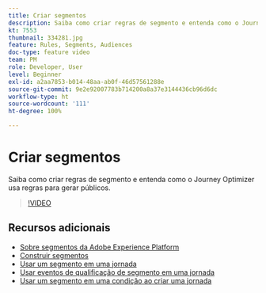 ```yaml
---
title: Criar segmentos
description: Saiba como criar regras de segmento e entenda como o Journey Optimizer usa regras para gerar públicos.
kt: 7553
thumbnail: 334281.jpg
feature: Rules, Segments, Audiences
doc-type: feature video
team: PM
role: Developer, User
level: Beginner
exl-id: a2aa7853-b014-48aa-ab0f-46d57561288e
source-git-commit: 9e2e92007783b714200a8a37e3144436cb96d6dc
workflow-type: ht
source-wordcount: '111'
ht-degree: 100%

---
```


# Criar segmentos

Saiba como criar regras de segmento e entenda como o Journey Optimizer usa regras para gerar públicos.

>[!VIDEO](https://video.tv.adobe.com/v/334281?quality=12)

## Recursos adicionais

* [Sobre segmentos da Adobe Experience Platform](https://experienceleague.adobe.com/docs/journey-optimizer/using/segment/segments/about-segments.html?lang=pt-BR)
* [Construir segmentos](https://experienceleague.adobe.com/docs/journey-optimizer/using/segment/segments/creating-a-segment.html?lang=pt-BR)
* [Usar um segmento em uma jornada](https://experienceleague.adobe.com/docs/journey-optimizer/using/orchestrate-journeys/about-journey-building/read-segment.html?lang=pt-BR)
* [Usar eventos de qualificação de segmento em uma jornada](https://experienceleague.adobe.com/docs/journey-optimizer/using/orchestrate-journeys/about-journey-building/segment-qualification-events.html?lang=pt-BR)
* [Usar um segmento em uma condição ao criar uma jornada](https://experienceleague.adobe.com/docs/journey-optimizer/using/orchestrate-journeys/about-journey-building/condition-activity.html?lang=br#using-a-segment)
